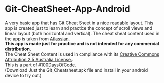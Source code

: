 # Git-CheatSheet-App-Android
A very basic app that has Git Cheat Sheet in a nice readable layout. This app is created just to learn and practice the concept of scroll views and linear layout  (both horizontal and vertical). The cheat sheat content used in the app is taken from [Atlassian](https://www.atlassian.com/git/tutorials/atlassian-git-cheatsheet).<br>
<b>This app is made just for practice and is not intended for any commercial distribution.</b> <br>
The Cheat Sheet Content is used in compliance with its [Creative Commons Attribution 2.5 Australia License.](https://creativecommons.org/licenses/by/2.5/au/).<br>
This is a part of [#100DaysOfCode](https://github.com/SiddharthaBhattacharjee/100Days-of-Code).<br>
(Download Just the Git_Cheatsheet.apk file and install in your android device to try out.)
